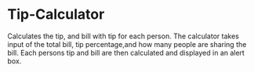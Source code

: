 # Tip-Calculator
Calculates the tip, and bill with tip for each person. The calculator takes input of the total bill, tip percentage,and
how many people are sharing the bill. Each persons tip and bill are then calculated and displayed in an alert box. 
